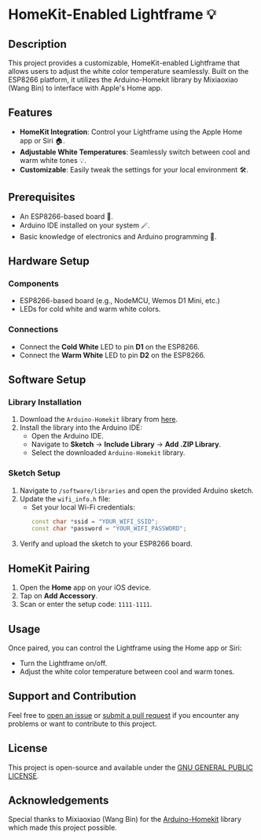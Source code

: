 # HomeKit-Enabled Lightframe 💡

## Description

This project provides a customizable, HomeKit-enabled Lightframe that allows users to adjust the white color temperature seamlessly. Built on the ESP8266 platform, it utilizes the Arduino-Homekit library by Mixiaoxiao (Wang Bin) to interface with Apple's Home app.

## Features

- **HomeKit Integration**: Control your Lightframe using the Apple Home app or Siri 🏠.
- **Adjustable White Temperatures**: Seamlessly switch between cool and warm white tones 💡.
- **Customizable**: Easily tweak the settings for your local environment 🛠.

## Prerequisites

- An ESP8266-based board 👾. 
- Arduino IDE installed on your system 🪄.
- Basic knowledge of electronics and Arduino programming 👀.

## Hardware Setup

### Components

- ESP8266-based board (e.g., NodeMCU, Wemos D1 Mini, etc.)
- LEDs for cold white and warm white colors.

### Connections

- Connect the **Cold White** LED to pin **D1** on the ESP8266.
- Connect the **Warm White** LED to pin **D2** on the ESP8266.

## Software Setup

### Library Installation

1. Download the `Arduino-Homekit` library from [here](/software/libraries/).
2. Install the library into the Arduino IDE:
   - Open the Arduino IDE.
   - Navigate to **Sketch** -> **Include Library** -> **Add .ZIP Library**.
   - Select the downloaded `Arduino-Homekit` library.

### Sketch Setup

1. Navigate to `/software/libraries` and open the provided Arduino sketch.
2. Update the `wifi_info.h` file:
   - Set your local Wi-Fi credentials:
     ```cpp
     const char *ssid = "YOUR_WIFI_SSID";
     const char *password = "YOUR_WIFI_PASSWORD";
     ```
3. Verify and upload the sketch to your ESP8266 board.

## HomeKit Pairing

1. Open the **Home** app on your iOS device.
2. Tap on **Add Accessory**.
3. Scan or enter the setup code: `1111-1111`.

## Usage

Once paired, you can control the Lightframe using the Home app or Siri:
- Turn the Lightframe on/off.
- Adjust the white color temperature between cool and warm tones.

## Support and Contribution

Feel free to [open an issue](/issues) or [submit a pull request](/pulls) if you encounter any problems or want to contribute to this project.

## License

This project is open-source and available under the [GNU GENERAL PUBLIC LICENSE](/LICENSE).

## Acknowledgements

Special thanks to Mixiaoxiao (Wang Bin) for the [Arduino-Homekit](https://github.com/Mixiaoxiao/Arduino-Homekit) library which made this project possible.
